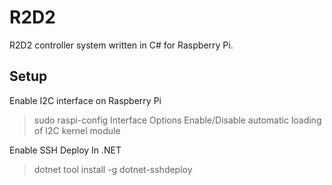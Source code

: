# R2D2
R2D2 controller system written in C# for Raspberry Pi.




## Setup

Enable I2C interface on Raspberry Pi

> sudo raspi-config
> Interface Options
> Enable/Disable automatic loading of I2C kernel module

Enable SSH Deploy In .NET

> dotnet tool install -g dotnet-sshdeploy

